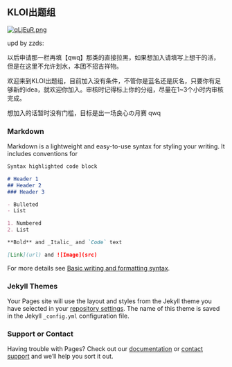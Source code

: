 ## KLOI出题组

[![qLjEuR.png](https://s1.ax1x.com/2022/04/05/qLjEuR.png)](https://imgtu.com/i/qLjEuR)

upd  by zzds:

以后申请那一栏再填【qwq】那类的直接拉黑，如果想加入请填写上想干的活，但是在这里不允许划水，本团不招吉祥物。

欢迎来到KLOI出题组，目前加入没有条件，不管你是蓝名还是灰名，只要你有足够新的idea，就欢迎你加入。审核时记得标上你的分组，尽量在1~3个小时内审核完成。

想加入的话暂时没有门槛，目标是出一场良心の月赛 qwq

### Markdown

Markdown is a lightweight and easy-to-use syntax for styling your writing. It includes conventions for

```markdown
Syntax highlighted code block

# Header 1
## Header 2
### Header 3

- Bulleted
- List

1. Numbered
2. List

**Bold** and _Italic_ and `Code` text

[Link](url) and ![Image](src)
```

For more details see [Basic writing and formatting syntax](https://docs.github.com/en/github/writing-on-github/getting-started-with-writing-and-formatting-on-github/basic-writing-and-formatting-syntax).

### Jekyll Themes

Your Pages site will use the layout and styles from the Jekyll theme you have selected in your [repository settings](https://github.com/Iris-Maroon/Iris-Maroon.github.io/settings/pages). The name of this theme is saved in the Jekyll `_config.yml` configuration file.

### Support or Contact

Having trouble with Pages? Check out our [documentation](https://docs.github.com/categories/github-pages-basics/) or [contact support](https://support.github.com/contact) and we’ll help you sort it out.
